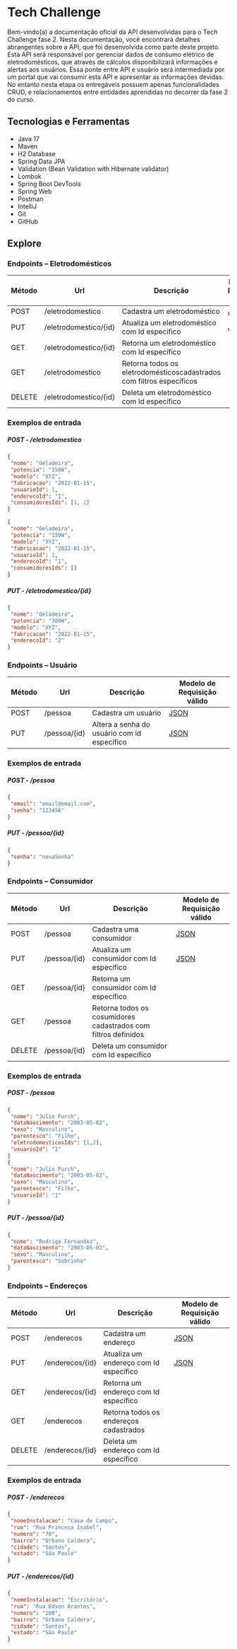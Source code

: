# Tech Challenge 

Bem-vindo(a) a documentação oficial da API desenvolvidas para o Tech Challenge fase 2. Nesta documentação, você encontrará detalhes abrangentes sobre a API, que foi desenvolvida como parte deste projeto. Esta API será responsável por gerenciar dados de consumo
elétrico de eletrodomésticos, que através de cálculos disponibilizará informações e alertas aos usuários. Essa ponte entre API e usuário será intermediada por um portal que vai consumir esta API e apresentar as informações devidas. No entanto nesta etapa os entregáveis possuem apenas funcionalidades CRUD, e relacionamentos entre entidades aprendidas no decorrer da fase 2 do curso.

## Tecnologias e Ferramentas
- Java 17
- Maven
- H2 Database
- Spring Data JPA
- Validation (Bean Validation with Hibernate validator)
- Lombok
- Spring Boot DevTools
- Spring Web
- Postman
- IntelliJ
- Git
- GitHub

## Explore

### Endpoints – Eletrodomésticos

| Método | Url | Descrição | Modelo de Requisição válido |
| ------ | --- | ----------- | ------------------------- |
| POST    | /eletrodomestico | Cadastra um eletrodoméstico | [JSON](#createEletro)|
| PUT   | /eletrodomestico/{id} | Atualiza um eletrodoméstico com Id específico | [JSON](#updateEletro) |
| GET    | /eletrodomestico/{id} | Retorna um eletrodoméstico com Id específico | |
| GET    | /eletrodomestico | Retorna todos os eletrodomésticoscadastrados com filtros específicos | |
| DELETE    | /eletrodomestico/{id} | Deleta um eletrodoméstico com Id específico | |

### Exemplos de entrada

##### <a id="createEletro"> POST - /eletrodomestico</a>
```json
{
 "nome": "Geladeira",
 "potencia": "150W",
 "modelo": "XYZ",
 "fabricacao": "2022-01-15",
 "usuarioId": 1,
 "enderecoId": "1",
 "consumidoresIds": [1, 2]
}

{
 "nome": "Geladeira",
 "potencia": "150W",
 "modelo": "XYZ",
 "fabricacao": "2022-01-15",
 "usuarioId": 1,
 "enderecoId": "1",
 "consumidoresIds": []
}
```

##### <a id="updateEletro">PUT - /eletrodomestico/{id}</a>
```json
{
 "nome": "Geladeira",
 "potencia": "300W",
 "modelo": "XYZ",
 "fabricacao": "2022-01-15",
 "enderecoId": "2"
}
```
### Endpoints – Usuário

| Método | Url | Descrição | Modelo de Requisição válido |
| ------ | --- | ----------- | ------------------------- |
| POST    | /pessoa | Cadastra um usuário | [JSON](#createPessoa)|
| PUT   | /pessoa/{id} | Altera a senha do usuário com id específico | [JSON](#updatepessoa) |

### Exemplos de entrada

##### <a id="createPessoa"> POST - /pessoa</a>
```json
{
 "email": "email@email.com",
 "senha": "123456"
}
```

##### <a id="updatepessoa">PUT - /pessoa/{id}</a>
```json
{
 "senha": "novaSenha"
}
```
### Endpoints – Consumidor

| Método | Url | Descrição | Modelo de Requisição válido |
| ------ | --- | ----------- | ------------------------- |
| POST    | /pessoa | Cadastra uma consumidor | [JSON](#createConsumidor)|
| PUT   | /pessoa/{id} | Atualiza um consumidor com Id específico | [JSON](#updateConsumidor) |
| GET    | /pessoa/{id} | Retorna um consumidor com Id específico | |
| GET    | /pessoa | Retorna todos os cosumidores cadastrados com filtros definidos | |
| DELETE    | /pessoa/{id} | Deleta um consumidor com Id específico | |

### Exemplos de entrada

##### <a id="createConsumidor"> POST - /pessoa</a>
```json
{
 "nome": "Julio Furch",
 "dataNascimento": "2003-05-02",
 "sexo": "Masculino",
 "parentesco": "Filho",
 "eletrodomesticosIds": [1,2],
 "usuarioId": "1"
}
{
 "nome": "Julio Furch",
 "dataNascimento": "2003-05-02",
 "sexo": "Masculino",
 "parentesco": "Filho",
 "usuarioId": "1"
}

```

##### <a id="updateConsumidor">PUT - /pessoa/{id}</a>
```json
{
 "nome": "Rodrigo Fernandez",
 "dataNascimento": "2003-05-02",
 "sexo": "Masculino",
 "parentesco": "Sobrinho"
}
```


### Endpoints – Endereços

| Método | Url | Descrição | Modelo de Requisição válido |
| ------ | --- | ----------- | ------------------------- |
| POST    | /enderecos | Cadastra um endereço | [JSON](#createEndereco)|
| PUT   | /enderecos/{id} | Atualiza um endereço com Id específico | [JSON](#updateEndereco) |
| GET    | /enderecos/{id} | Retorna um endereço com Id específico | |
| GET    | /enderecos | Retorna todos os endereços cadastrados | |
| DELETE    | /enderecos/{id} | Deleta um endereço com Id específico | |

### Exemplos de entrada

##### <a id="createEndereco"> POST - /enderecos</a>
```json
{
 "nomeInstalacao": "Casa de Campo",
 "rua": "Rua Princesa Isabel",
 "numero": "70",
 "bairro": "Urbano Caldera",
 "cidade": "Santos",
 "estado": "São Paulo"
}
```

##### <a id="updateEndereco">PUT - /enderecos/{id}</a>
```json
{
 "nomeInstalacao": "Escritório",
 "rua": "Rua Edson Arantes",
 "numero": "100",
 "bairro": "Urbano Caldera",
 "cidade": "Santos",
 "estado": "São Paulo"
}
```



